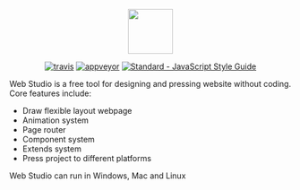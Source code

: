 <p align="center"><a href="http://ws.x-stud.io" target="_blank"><img width="80" src="http://static.x-stud.io/ws/ws-logo.png?v2"></a></p>

<p align="center">
  <a href="https://travis-ci.org/ije/web-studio"><img src="https://img.shields.io/travis/ije/web-studio/master.svg" alt="travis"></a>
  <a href="https://ci.appveyor.com/project/ije/web-studio"><img src="https://ci.appveyor.com/api/projects/status/ymjgij74oqaqr0lb/branch/master?svg=true" alt="appveyor"></a>
  <a href="https://standardjs.com"><img src="https://img.shields.io/badge/code_style-standard-brightgreen.svg" alt="Standard - JavaScript Style Guide"></a>
</p>

Web Studio is a free tool for designing and pressing website without coding. Core features include:

- Draw flexible layout webpage
- Animation system
- Page router
- Component system
- Extends system
- Press project to different platforms

Web Studio can run in Windows, Mac and Linux
